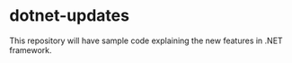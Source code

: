 # dotnet-updates
This repository will have sample code explaining the new features in .NET framework.
